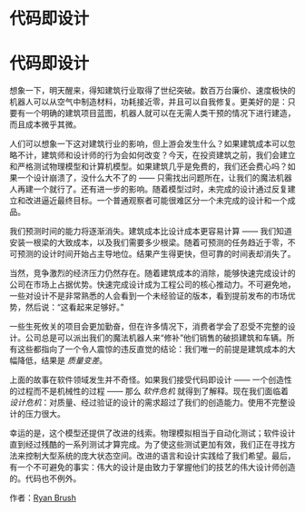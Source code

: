 # 代码即设计

# 代码即设计

想象一下，明天醒来，得知建筑行业取得了世纪突破。数百万台廉价、速度极快的机器人可以从空气中制造材料，功耗接近零，并且可以自我修复。更美好的是：只要有一个明确的建筑项目蓝图，机器人就可以在无需人类干预的情况下进行建造，而且成本微乎其微。

人们可以想象一下这对建筑行业的影响，但上游会发生什么？如果建筑成本可以忽略不计，建筑师和设计师的行为会如何改变？今天，在投资建筑之前，我们会建立和严格测试物理模型和计算机模型。如果建筑几乎是免费的，我们还会费心吗？如果一个设计崩溃了，没什么大不了的 —— 只需找出问题所在，让我们的魔法机器人再建一个就行了。还有进一步的影响。随着模型过时，未完成的设计通过反复建立和改进逼近最终目标。一个普通观察者可能很难区分一个未完成的设计和一个成品。

我们预测时间的能力将逐渐消失。建筑成本比设计成本更容易计算 —— 我们知道安装一根梁的大致成本，以及我们需要多少根梁。随着可预测的任务趋近于零，不可预测的设计时间开始占主导地位。结果产生得更快，但可靠的时间表却消失了。

当然，竞争激烈的经济压力仍然存在。随着建筑成本的消除，能够快速完成设计的公司在市场上占据优势。快速完成设计成为工程公司的核心推动力。不可避免地，一些对设计不是非常熟悉的人会看到一个未经验证的版本，看到提前发布的市场优势，然后说：“这看起来足够好。”

一些生死攸关的项目会更加勤奋，但在许多情况下，消费者学会了忍受不完整的设计。公司总是可以派出我们的魔法机器人来“修补”他们销售的破损建筑和车辆。所有这些都指向了一个令人震惊的违反直觉的结论：我们唯一的前提是建筑成本的大幅降低，结果是 *质量变差*。

上面的故事在软件领域发生并不奇怪。如果我们接受代码即设计 —— 一个创造性的过程而不是机械性的过程 —— 那么 *软件危机* 就得到了解释。现在我们面临着 *设计危机*：对质量、经过验证的设计的需求超过了我们的创造能力。使用不完整设计的压力很大。

幸运的是，这个模型还提供了改进的线索。物理模拟相当于自动化测试；软件设计直到经过残酷的一系列测试才算完成。为了使这些测试更加有效，我们正在寻找方法来控制大型系统的庞大状态空间。改进的语言和设计实践给了我们希望。最后，有一个不可避免的事实：伟大的设计是由致力于掌握他们的技艺的伟大设计师创造的。代码也不例外。

作者：[Ryan Brush](http://programmer.97things.oreilly.com/wiki/index.php/Ryan_Brush)
